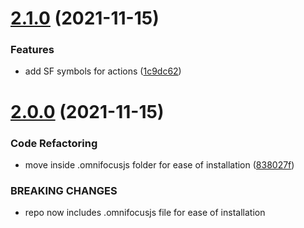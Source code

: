 # [2.1.0](https://github.com/ksalzke/delegation-omnifocus-plugin/compare/v2.0.0...v2.1.0) (2021-11-15)


### Features

* add SF symbols for actions ([1c9dc62](https://github.com/ksalzke/delegation-omnifocus-plugin/commit/1c9dc62bd269b7580051b4669534bb7e76e564c3))



# [2.0.0](https://github.com/ksalzke/delegation-omnifocus-plugin/compare/838027fd335739e100f4753982bb2f4739aab5de...v2.0.0) (2021-11-15)


### Code Refactoring

* move inside .omnifocusjs folder for ease of installation ([838027f](https://github.com/ksalzke/delegation-omnifocus-plugin/commit/838027fd335739e100f4753982bb2f4739aab5de))


### BREAKING CHANGES

* repo now includes .omnifocusjs file for ease of installation



